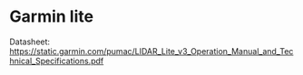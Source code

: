 # Garmin lite

Datasheet: https://static.garmin.com/pumac/LIDAR_Lite_v3_Operation_Manual_and_Technical_Specifications.pdf
